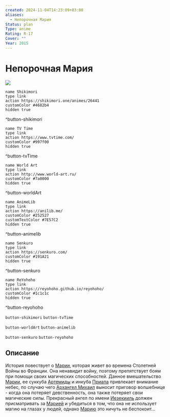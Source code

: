 ```yaml
---
created: 2024-11-04T14:23:09+03:00
aliases:
  - Непорочная Мария
Status: plan
Type: anime
Rating: R-17
Cover: ""
Year: 2015
---
```


# Непорочная Мария

![](https://nyaa.shikimori.one/uploads/poster/animes/26441/10e0a4444e721e7d552ef96f5e3a0b54.jpeg)

```button
name Shikimori
type link
action https://shikimori.one/animes/26441
customColor #4682b4
hidden true
```
^button-shikimori

```button
name TV Time
type link
action https://www.tvtime.com/
customColor #997f00
hidden true
```
^button-tvTime

```button
name World Art
type link
action http://www.world-art.ru/
customColor #7a0000
hidden true
```
^button-worldArt

```button
name AnimeLib
type link
action https://anilib.me/
customColor #252527
customTextColor #7E57C2
hidden true
```
^button-animelib

```button
name Senkuro
type link
action https://senkuro.com/
customColor #191A21
hidden true
```
^button-senkuro

```button
name ReYohoho
type link
action https://reyohoho.github.io/reyohoho/
customColor #1c1c1c
hidden true
```
^button-reyohoho

`button-shikimori` `button-tvTime`

`button-worldArt` `button-animelib`

`button-senkuro` `button-reyohoho`

## Описание

История повествует о [Марии](https://shikimori.one/characters/112693-maria), которая живет во времена Столетней Войны во Франции. Она ненавидит войну, поэтому препятствует боям при помощи своих магических способностей. Данное вмешательство [Марии](https://shikimori.one/characters/112693-maria), ее суккуба [Артемиды](https://shikimori.one/characters/112695-artemis) и инкуба [Приапа](https://shikimori.one/characters/112697-priapos) привлекает внимание небес, по случаю чего [Архангел Михаил](https://shikimori.one/characters/112703-michael) выносит приговор волшебнице - когда она потеряет девственность, она также потеряет свои магические силы. Прекрасный ангел по имени [Иезекииль](https://shikimori.one/characters/112699-ezekiel) должен присматривать за [Марией](https://shikimori.one/characters/112693-maria) и убедиться в том, что она не использует магию на глазах у людей, однако [Марию](https://shikimori.one/characters/112693-maria) это ничуть не беспокоит...
